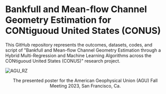 # Bankfull and Mean-flow Channel Geometry Estimation for CONtiguoud United States (CONUS)

This GitHub repository represents the outcomes, datasets, codes, and script of "Bankfull and Mean-flow Channel Geometry Estimation through a Hybrid Multi-Regression and Machine Learning  Algorithms across the CONtiguoud United States (CONUS)" research project.

![AGU_RZ](https://github.com/Reizrb/Bankfull-and-mean-flow-channel-geometry-for-CONUS/assets/133435701/3de6a9fc-bab6-49da-a691-9eb8066c3aed)

<div align="center">
    The presented poster for the American Geophysical Union (AGU) Fall Meeting 2023, San Francisco, Ca. 
</div>
